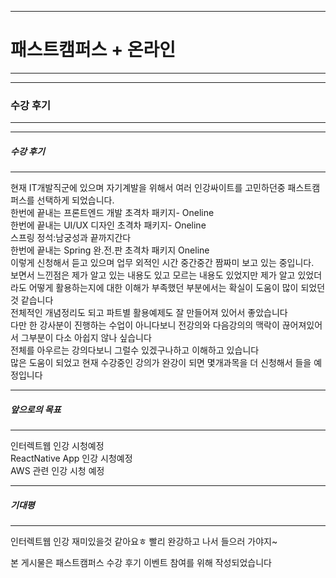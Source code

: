 ------------------------
# 패스트캠퍼스 + 온라인
------------------------

------------------------
### 수강 후기
------------------------

------------------------
##### 수강 후기
------------------------
현재 IT개발직군에 있으며 자기계발을 위해서 여러 인강싸이트를 고민하던중 패스트캠퍼스를 선택하게 되었습니다.<br>
한번에 끝내는 프론트엔드 개발 초격차 패키지- Oneline <br>
한번에 끝내는 UI/UX 디자인 초격차 패키지- Oneline <br>
스프링 정석:남궁성과 끝까지간다<br>
한번에 끝내는 Spring 완.전.판 초격차 패키지 Oneline <br>
이렇게 신청해서 듣고 있으며 업무 외적인 시간 중간중간 짬짜미 보고 있는 중입니다.<br>
보면서 느낀점은 제가 알고 있는 내용도 있고 모르는 내용도 있었지만 제가 알고 있었더라도 어떻게 활용하는지에 대한
이해가 부족했던 부분에서는 확실이 도움이 많이 되었던 것 같습니다<br>
전체적인 개념정리도 되고 파트별 활용예제도 잘 만들어져 있어서 좋았습니다<br>
다만 한 강사분이 진행하는 수업이 아니다보니 전강의와 다음강의의 맥락이 끊어져있어서 그부분이 다소 아쉽지 않나 싶습니다<br>
전체를 아우르는 강의다보니 그럴수 있겠구나하고 이해하고 있습니다<br>
많은 도움이 되었고 현재 수강중인 강의가 완강이 되면 몇개과목을 더 신청해서 들을 예정입니다<br>


------------------------
##### 앞으로의 목표
------------------------
인터렉트웹 인강 시청예정 <br/>
ReactNative App 인강 시청예정 <br/>
AWS 관련 인강 시청 예정 <br/>

------------------------
##### 기대평
------------------------
인터렉트웹 인강 재미있을것 같아요ㅎ 빨리 완강하고 나서  들으러 가야지~<br/>




본 게시물은 패스트캠퍼스 수강 후기 이벤트 참여를 위해 작성되었습니다<br>
